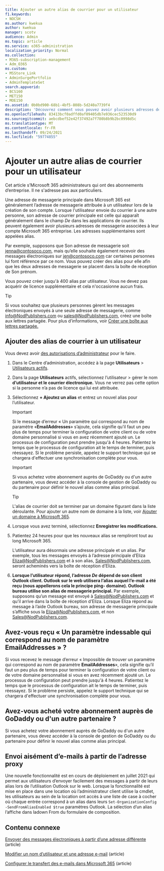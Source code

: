 ```yaml
---
title: Ajouter un autre alias de courrier pour un utilisateur
f1.keywords:
- NOCSH
ms.author: kwekua
author: kwekua
manager: scotv
audience: Admin
ms.topic: article
ms.service: o365-administration
localization_priority: Normal
ms.collection:
- M365-subscription-management
- Adm_O365
ms.custom:
- MSStore_Link
- AdminSurgePortfolio
- AdminTemplateSet
search.appverid:
- BCS160
- MET150
- MOE150
ms.assetid: 0b0bd900-68b1-4bf5-808b-5d240a7739f4
description: 'Découvrez comment vous pouvez avoir plusieurs adresses de messagerie, appelées alias de messagerie, associées à votre compte Microsoft 365 entreprise. '
ms.openlocfilehash: 83413bcf0adffd0af09405db7e936cec523530d9
ms.sourcegitcommit: aebcdbef52e42f37492a7f780b8b9b2bc0998d5c
ms.translationtype: MT
ms.contentlocale: fr-FR
ms.lasthandoff: 09/24/2021
ms.locfileid: "59774855"
---
```

# <a name="add-another-email-alias-for-a-user"></a>Ajouter un autre alias de courrier pour un utilisateur
  
Cet article s’Microsoft 365 administrateurs qui ont des abonnements d’entreprise. Il ne s'adresse pas aux particuliers.
  
Une adresse de messagerie principale dans Microsoft 365 est généralement l’adresse de messagerie attribuée à un utilisateur lors de la création de son compte. Lorsque l'utilisateur envoie du courrier à une autre personne, son adresse de courrier principale est celle qui apparaît généralement dans le champ  *De*  dans les applications de courrier. Ils peuvent également avoir plusieurs adresses de messagerie associées à leur compte Microsoft 365 entreprise. Les adresses supplémentaires sont appelées alias. 
  
Par exemple, supposons que Son adresse de messagerie soit jenna@contosoco.com, mais qu’elle souhaite également recevoir des messages électroniques sur jen@contosoco.com car certaines personnes lui font référence par ce nom. Vous pouvez créer des alias pour elle afin que les deux adresses de messagerie se placent dans la boîte de réception de Son prénom.
  
Vous pouvez créer jusqu'à 400 alias par utilisateur. Vous ne devez pas acquérir de licence supplémentaire et cela n'occasionne aucun frais.
  
> [!Tip]
> Si vous souhaitez que plusieurs personnes gèrent les messages électroniques envoyés à une seule adresse de messagerie, comme info@NodPublishers.com ou sales@NodPublishers.com, créez une boîte aux lettres partagée. Pour plus d’informations, voir [Créer une boîte aux lettres partagée.](create-a-shared-mailbox.md)
  
## <a name="add-email-aliases-to-a-user"></a>Ajouter des alias de courrier à un utilisateur

Vous devez avoir [des autorisations d’administrateur](../add-users/about-admin-roles.md) pour le faire. 

1. Dans le Centre d’administration, accédez à la page **Utilisateurs** \> <a href="https://go.microsoft.com/fwlink/p/?linkid=834822" target="_blank">Utilisateurs actifs</a>.

2. Dans la page **Utilisateurs** actifs, sélectionnez l’utilisateur > gérer le nom **d’utilisateur et le courrier électronique.** Vous ne verrez pas cette option si la personne n’a pas de licence qui lui est attribuée. 
    
3. Sélectionnez **+ Ajoutez un alias** et entrez un nouvel alias pour l’utilisateur.   
    
    > [!Important] 
    > Si le message d’erreur « Un paramètre qui correspond au nom de paramètre «**EmailAddresses**» s’ajoute, cela signifie qu’il faut un peu plus de temps pour terminer la configuration de votre client ou de votre domaine personnalisé si vous en avez récemment ajouté un. Le processus de configuration peut prendre jusqu'à 4 heures. Patientez le temps que le processus de configuration ait le temps de terminer, puis réessayez. Si le problème persiste, appelez le support technique qui se chargera d'effectuer une synchronisation complète pour vous.
    
  
    > [!IMPORTANT]
    > Si vous achetez votre abonnement auprès de GoDaddy ou d'un autre partenaire, vous devez accéder à la console de gestion de GoDaddy ou du partenaire pour définir le nouvel alias comme alias principal. 
  
    > [!TIP]
    > L'alias de courrier doit se terminer par un domaine figurant dans la liste déroulante. Pour ajouter un autre nom de domaine à la liste, voir [Ajouter un domaine à Microsoft 365](../setup/add-domain.md). 
  
     
5. Lorsque vous avez terminé, sélectionnez **Enregistrer les modifications.**
    
6. Patientez 24 heures pour que les nouveaux alias se rempliront tout au long Microsoft 365.
    
    L’utilisateur aura désormais une adresse principale et un alias. Par exemple, tous les messages envoyés à l’adresse principale d’Eliza Eliza@NodPublishers.com et à son alias, Sales@NodPublishers.com, seront acheminés vers la boîte de réception d’Eliza.
    
  
7. **Lorsque l’utilisateur répond, l’adresse *De* dépend de son client Outlook client. Outlook sur le web utilisera l’alias auquel l’e-mail a été reçu (nous appellerons cela le principe ping- domaine). Outlook bureau utilise son alias de messagerie principal.** Par exemple, supposons qu’un message est envoyé à Sales@NodPublishers.com et qu’il arrive dans la boîte de réception d’Eliza. Lorsque Eliza répond au message à l’aide Outlook bureau, son adresse de messagerie principale s’affiche sous la Eliza@NodPublishers.com, et non Sales@NodPublishers.com.
    
## <a name="did-you-get-a-parameter-cannot-be-found-that-matches-parameter-name-emailaddresses"></a>Avez-vous reçu « Un paramètre indessable qui correspond au nom de paramètre EmailAddresses » ?

Si vous recevez le message d’erreur « Impossible de trouver un paramètre qui correspond au nom de paramètre **EmailAddresses**», cela signifie qu’il faut un peu plus de temps pour terminer la configuration de votre client ou de votre domaine personnalisé si vous en avez récemment ajouté un. Le processus de configuration peut prendre jusqu'à 4 heures. Patientez le temps que le processus de configuration ait le temps de terminer, puis réessayez. Si le problème persiste, appelez le support technique qui se chargera d'effectuer une synchronisation complète pour vous.
  
## <a name="did-you-purchase-your-subscription-from-godaddy-or-another-partner"></a>Avez-vous acheté votre abonnement auprès de GoDaddy ou d'un autre partenaire ?


Si vous achetez votre abonnement auprès de GoDaddy ou d'un autre partenaire, vous devez accéder à la console de gestion de GoDaddy ou du partenaire pour définir le nouvel alias comme alias principal.

## <a name="sending-email-from-the-proxy-address-easily"></a>Envoi aisément d’e-mails à partir de l’adresse proxy

Une nouvelle fonctionnalité est en cours de déploiement en juillet 2021 qui permet aux utilisateurs d’envoyer facilement des messages à partir de leurs alias lors de l’utilisation Outlook sur le web. Lorsque la fonctionnalité est mise en place dans une location où l’administrateur client utilise la cmdlet, les utilisateurs au sein de la location ont accès à une liste de case à cocher où chaque entrée correspond à un alias dans leurs `Set-OrganizationConfig -SendFromAliasEnabled $true` paramètres Outlook. La sélection d’un alias l’affiche dans ladown From du formulaire de composition.
  
## <a name="related-content"></a>Contenu connexe

[Envoyer des messages électroniques à partir d’une adresse différente](https://support.microsoft.com/office/ccba89cb-141c-4a36-8c56-6d16a8556d2e) (article)

[Modifier un nom d’utilisateur et une adresse e-mail](../add-users/change-a-user-name-and-email-address.md) (article)

[Configurer le transfert des e-mails dans Microsoft 365](configure-email-forwarding.md) (article)
